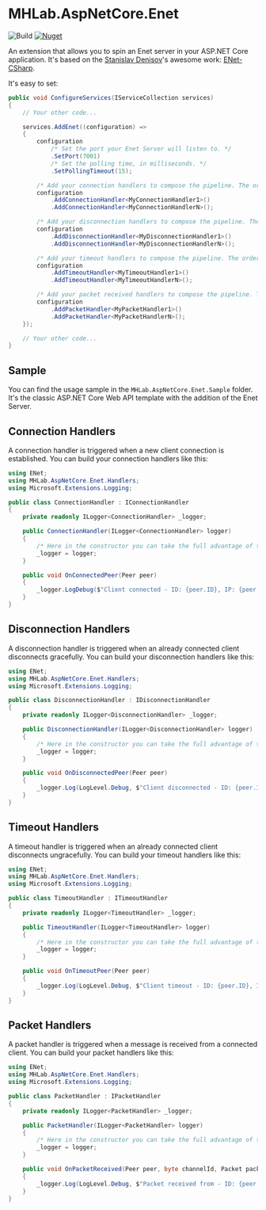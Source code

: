 # MHLab.AspNetCore.Enet

![Build](https://github.com/manhunterita/MHLab.AspNetCore.Enet/workflows/Build/badge.svg)
[![Nuget](https://img.shields.io/nuget/v/MHLab.AspNetCore.Enet)](https://www.nuget.org/packages/MHLab.AspNetCore.Enet/)

An extension that allows you to spin an Enet server in your ASP.NET Core application. It's based on the [Stanislav Denisov](https://github.com/nxrighthere)'s awesome work: [ENet-CSharp](https://github.com/nxrighthere/ENet-CSharp).

It's easy to set:

```csharp
public void ConfigureServices(IServiceCollection services)
{
    // Your other code...

    services.AddEnet((configuration) =>
    {
        configuration
            /* Set the port your Enet Server will listen to. */
            .SetPort(7001)
            /* Set the polling time, in milliseconds. */
            .SetPollingTimeout(15);

        /* Add your connection handlers to compose the pipeline. The order matters. */
        configuration
            .AddConnectionHandler<MyConnectionHandler1>()
            .AddConnectionHandler<MyConnectionHandlerN>();

        /* Add your disconnection handlers to compose the pipeline. The order matters. */
        configuration
            .AddDisconnectionHandler<MyDisconnectionHandler1>()
            .AddDisconnectionHandler<MyDisconnectionHandlerN>();

        /* Add your timeout handlers to compose the pipeline. The order matters. */
        configuration
            .AddTimeoutHandler<MyTimeoutHandler1>()
            .AddTimeoutHandler<MyTimeoutHandlerN>();

        /* Add your packet received handlers to compose the pipeline. The order matters. */
        configuration
            .AddPacketHandler<MyPacketHandler1>()
            .AddPacketHandler<MyPacketHandlerN>();
    });

    // Your other code...
}
```

## Sample

You can find the usage sample in the `MHLab.AspNetCore.Enet.Sample` folder. It's the classic ASP.NET Core Web API template with the addition of the Enet Server.

## Connection Handlers

A connection handler is triggered when a new client connection is established. You can build your connection handlers like this:

```csharp
using ENet;
using MHLab.AspNetCore.Enet.Handlers;
using Microsoft.Extensions.Logging;

public class ConnectionHandler : IConnectionHandler
{
    private readonly ILogger<ConnectionHandler> _logger;

    public ConnectionHandler(ILogger<ConnectionHandler> logger)
    {
        /* Here in the constructor you can take the full advantage of the Microsoft Dependency Injection framework. */
        _logger = logger;
    }

    public void OnConnectedPeer(Peer peer)
    {
        _logger.LogDebug($"Client connected - ID: {peer.ID}, IP: {peer.IP}");
    }
}
```

## Disconnection Handlers

A disconnection handler is triggered when an already connected client disconnects gracefully. You can build your disconnection handlers like this:

```csharp
using ENet;
using MHLab.AspNetCore.Enet.Handlers;
using Microsoft.Extensions.Logging;

public class DisconnectionHandler : IDisconnectionHandler
{
    private readonly ILogger<DisconnectionHandler> _logger;

    public DisconnectionHandler(ILogger<DisconnectionHandler> logger)
    {
        /* Here in the constructor you can take the full advantage of the Microsoft Dependency Injection framework. */
        _logger = logger;
    }

    public void OnDisconnectedPeer(Peer peer)
    {
        _logger.Log(LogLevel.Debug, $"Client disconnected - ID: {peer.ID}, IP: {peer.IP}");
    }
}
```

## Timeout Handlers

A timeout handler is triggered when an already connected client disconnects ungracefully. You can build your timeout handlers like this:

```csharp
using ENet;
using MHLab.AspNetCore.Enet.Handlers;
using Microsoft.Extensions.Logging;

public class TimeoutHandler : ITimeoutHandler
{
    private readonly ILogger<TimeoutHandler> _logger;

    public TimeoutHandler(ILogger<TimeoutHandler> logger)
    {
        /* Here in the constructor you can take the full advantage of the Microsoft Dependency Injection framework. */
        _logger = logger;
    }

    public void OnTimeoutPeer(Peer peer)
    {
        _logger.Log(LogLevel.Debug, $"Client timeout - ID: {peer.ID}, IP: {peer.IP}");
    }
}
```

## Packet Handlers

A packet handler is triggered when a message is received from a connected client. You can build your packet handlers like this:

```csharp
using ENet;
using MHLab.AspNetCore.Enet.Handlers;
using Microsoft.Extensions.Logging;

public class PacketHandler : IPacketHandler
{
    private readonly ILogger<PacketHandler> _logger;

    public PacketHandler(ILogger<PacketHandler> logger)
    {
        /* Here in the constructor you can take the full advantage of the Microsoft Dependency Injection framework. */
        _logger = logger;
    }

    public void OnPacketReceived(Peer peer, byte channelId, Packet packet)
    {
        _logger.Log(LogLevel.Debug, $"Packet received from - ID: {peer.ID}, IP: {peer.IP}, Channel ID: {channelId}, Data length: {packet.Length}");
    }
}
```
